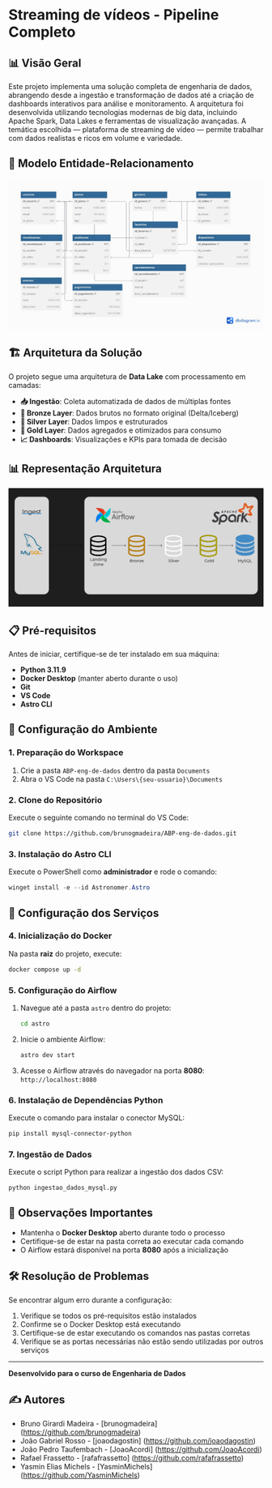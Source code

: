 # Streaming de vídeos - Pipeline Completo

## 📊 Visão Geral

Este projeto implementa uma solução completa de engenharia de dados, abrangendo desde a ingestão e transformação de dados até a criação de dashboards interativos para análise e monitoramento. A arquitetura foi desenvolvida utilizando tecnologias modernas de big data, incluindo Apache Spark, Data Lakes e ferramentas de visualização avançadas. A temática escolhida — plataforma de streaming de vídeo — permite trabalhar com dados realistas e ricos em volume e variedade.

## 📐 Modelo Entidade-Relacionamento

![representacao_arquiteura](assets/modelo_er.jpeg)

## 🏗️ Arquitetura da Solução

O projeto segue uma arquitetura de **Data Lake** com processamento em camadas:

- **📥 Ingestão**: Coleta automatizada de dados de múltiplas fontes
- **🥉 Bronze Layer**: Dados brutos no formato original (Delta/Iceberg)
- **🥈 Silver Layer**: Dados limpos e estruturados
- **🥇 Gold Layer**: Dados agregados e otimizados para consumo
- **📈 Dashboards**: Visualizações e KPIs para tomada de decisão

## 📊 Representação Arquitetura

![representacao_arquiteura](assets/IMG_4819.png)

## 📋 Pré-requisitos

Antes de iniciar, certifique-se de ter instalado em sua máquina:

- **Python 3.11.9**
- **Docker Desktop** (manter aberto durante o uso)
- **Git**
- **VS Code**
- **Astro CLI**

## 🚀 Configuração do Ambiente

### 1. Preparação do Workspace

1. Crie a pasta `ABP-eng-de-dados` dentro da pasta `Documents`
2. Abra o VS Code na pasta `C:\Users\{seu-usuario}\Documents`

### 2. Clone do Repositório

Execute o seguinte comando no terminal do VS Code:

```bash
git clone https://github.com/brunogmadeira/ABP-eng-de-dados.git
```

### 3. Instalação do Astro CLI

Execute o PowerShell como **administrador** e rode o comando:

```powershell
winget install -e --id Astronomer.Astro
```

## 🔧 Configuração dos Serviços

### 4. Inicialização do Docker

Na pasta **raiz** do projeto, execute:

```bash
docker compose up -d
```

### 5. Configuração do Airflow

1. Navegue até a pasta `astro` dentro do projeto:
   ```bash
   cd astro
   ```

2. Inicie o ambiente Airflow:
   ```bash
   astro dev start
   ```

3. Acesse o Airflow através do navegador na porta **8080**: `http://localhost:8080`

### 6. Instalação de Dependências Python

Execute o comando para instalar o conector MySQL:

```bash
pip install mysql-connector-python
```

### 7. Ingestão de Dados

Execute o script Python para realizar a ingestão dos dados CSV:

```bash
python ingestao_dados_mysql.py
```

## 📝 Observações Importantes

- Mantenha o **Docker Desktop** aberto durante todo o processo
- Certifique-se de estar na pasta correta ao executar cada comando
- O Airflow estará disponível na porta **8080** após a inicialização

## 🛠️ Resolução de Problemas

Se encontrar algum erro durante a configuração:

1. Verifique se todos os pré-requisitos estão instalados
2. Confirme se o Docker Desktop está executando
3. Certifique-se de estar executando os comandos nas pastas corretas
4. Verifique se as portas necessárias não estão sendo utilizadas por outros serviços

---

**Desenvolvido para o curso de Engenharia de Dados**

## ✍️ Autores

* Bruno Girardi Madeira - [brunogmadeira] (https://github.com/brunogmadeira)
* João Gabriel Rosso - [joaodagostin] (https://github.com/joaodagostin)
* João Pedro Taufembach - [JoaoAcordi] (https://github.com/JoaoAcordi)
* Rafael Frassetto - [rafafrassetto] (https://github.com/rafafrassetto)
* Yasmin Elias Michels - [YasminMichels] (https://github.com/YasminMichels)


